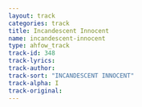 ```yaml
---
layout: track
categories: track
title: Incandescent Innocent
name: incandescent-innocent
type: ahfow_track
track-id: 348
track-lyrics: 
track-author: 
track-sort: "INCANDESCENT INNOCENT"
track-alpha: I
track-original: 
---
```

